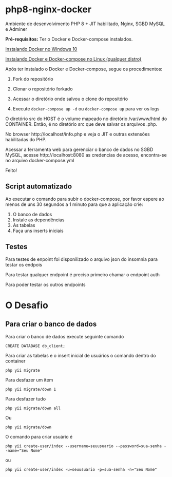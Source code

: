 # php8-nginx-docker
Ambiente de desenvolvimento PHP 8 + JIT habilitado, Nginx, SGBD MySQL e Adminer

**Pré-requisitos:** Ter o Docker e Docker-compose instalados.


[Instalando Docker no Windows 10](https://mundodacomputacaointegral.blogspot.com/2019/10/instalando-o-docker-no-windows.html)

[Instalando Docker e Docker-compose no Linux (qualquer distro)](https://mundodacomputacaointegral.blogspot.com/2019/10/instalando-docker-e-docker-compose-no-Linux.html)

Após ter instalado o Docker e Docker-compose, segue os procedimentos: 

1. Fork do repositório

2. Clonar o repositório forkado

3. Acessar o diretório onde salvou o clone do repositório

4. Execute `docker-compose up -d` ou `docker-compose up` para ver os logs

O diretório src do HOST é o volume mapeado no diretório /var/www/html do CONTAINER. Então, é no diretório src que deve salvar os arquivos .php.

No browser http://localhost/info.php e veja o JIT e outras extensões habilitadas do PHP.

Acessar a ferramenta web para gerenciar o banco de dados no SGBD MySQL, acesse http://localhost:8080 as credencias de acesso, encontra-se no arquivo docker-compose.yml

Feito!

## Script automatizado

Ao executar o comando para subir o docker-compose, por favor espere ao menos de uns 30 segundos a 1 minuto para que a aplicação crie:

1. O banco de dados
2. Instale as dependências
4. As tabelas
5. Faça uns inserts iniciais

## Testes

Para testes de enpoint foi disponilizado o arquivo json do insomnia para testar os endpois

Para testar qualquer endpoint é preciso primeiro chamar o endpoint auth

Para poder testar os outros endpoints




# O Desafio

## Para criar o banco de dados

Para criar o banco de dados execute seguinte comando

    CREATE DATABASE db_client;

Para criar as tabelas e o insert inicial de usuários o comando dentro do container

    php yii migrate

Para desfazer um item

    php yii migrate/down 1

Para desfazer tudo

    php yii migrate/down all

Ou 

    php yii migrate/down

O comando para criar usuário é

    php yii create-user/index --username=seuusuario --password=sua-senha --name="Seu Nome"

ou

    php yii create-user/index -u=seuusuario -p=sua-senha -n="Seu Nome"
